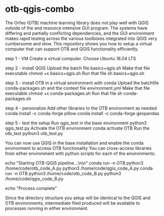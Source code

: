 # otb-qgis-combo

The Orfeo (OTB) machine learning library does not play well with QGIS outside of the and resource intensive GUI program.
The systems have differing and partially conflicting dependencies, and the GUI environment makes rapid testing across the various toolboxes integrated into QGIS very cumbersome and slow.
This repository shows you how to setup a virtual computer that can support OTB and QGIS functionality efficiently.

step 1 - VM
Create a virtual computer.
Choose Ubuntu 18.04 LTS

step 2 - install QGIS
Upload the batch file basics+qgis.sh
Make that file executable 
  chmod +x basics+qgis.sh
Run that file 
  sh basics+qgis.sh

step 3 - install OTB in a virtual environment with conda
Upload the batchfile conda-packages.sh and the context file environment.yml
Make that file executable
  chmod +x conda-packages.sh
Run that file 
  sh conda-packages.sh

step 4 - personalize
Add other libraries to the OTB environment as needed
	conda install -c conda-forge pillow
	conda install -c conda-forge geopandas
  
step 5 - test the setup
Run qgis_test in the base environment 
  python3 qgis_test.py
Activate the OTB environment 
  conda activate OTB
Run the otb_test
  python3 otb_test.py
  
You can now use QGIS in the base installation and enable the conda environment to access OTB functionality
You can cross-access libraries from either environment with python scripts for each of the environments:

  echo "Starting OTB-QGIS pipeline...\n\n"
  conda run -n OTB python3 /home/code/otb_code_A.py
  python3 /home/code/qgis_code_A.py
  conda run -n OTB python3 /home/code/otb_code_B.py
  python3 /home/code/qgis_code_B.py

  echo "Process complete"
  
 Since the directory structure you setup will be identical to the QGIS and OTB environments, intermediate filed produced will be available to processes running in either environment.



  
 


